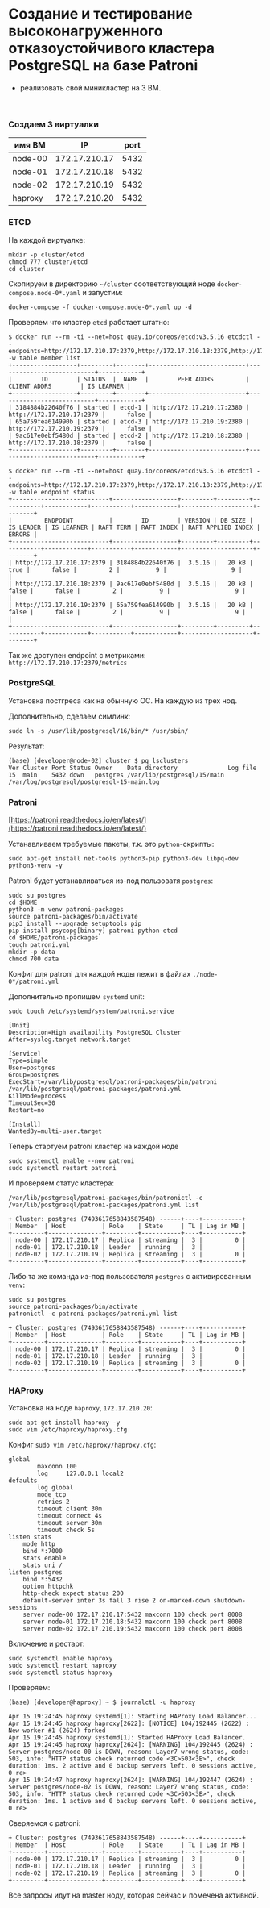 # Создание и тестирование высоконагруженного отказоустойчивого кластера PostgreSQL на базе Patroni
- реализовать свой миникластер на 3 ВМ.
<br>

### Создаем 3 виртуалки

| имя ВМ  | IP            | port | 
|---------|---------------|------|
| node-00 | 172.17.210.17 | 5432 |
| node-01 | 172.17.210.18 | 5432 |
| node-02 | 172.17.210.19 | 5432 |
| haproxy | 172.17.210.20 | 5432 |

### ETCD

На каждой виртуалке:
```commandline
mkdir -p cluster/etcd
chmod 777 cluster/etcd
cd cluster
```
Скопируем в директорию `~/cluster` соответствующий ноде `docker-compose.node-0*.yaml` и запустим:
```commandline
docker-compose -f docker-compose.node-0*.yaml up -d
```
Проверяем что кластер `etcd` работает штатно:
```commandline
$ docker run --rm -ti --net=host quay.io/coreos/etcd:v3.5.16 etcdctl --endpoints=http://172.17.210.17:2379,http://172.17.210.18:2379,http://172.17.210.19:2379 -w table member list 
+------------------+---------+--------+---------------------------+---------------------------+------------+
|        ID        | STATUS  |  NAME  |        PEER ADDRS         |       CLIENT ADDRS        | IS LEARNER |
+------------------+---------+--------+---------------------------+---------------------------+------------+
| 3184884b22640f76 | started | etcd-1 | http://172.17.210.17:2380 | http://172.17.210.17:2379 |      false |
| 65a759fea614990b | started | etcd-3 | http://172.17.210.19:2380 | http://172.17.210.19:2379 |      false |
| 9ac617e0ebf5480d | started | etcd-2 | http://172.17.210.18:2380 | http://172.17.210.18:2379 |      false |
+------------------+---------+--------+---------------------------+---------------------------+------------+

$ docker run --rm -ti --net=host quay.io/coreos/etcd:v3.5.16 etcdctl --endpoints=http://172.17.210.17:2379,http://172.17.210.18:2379,http://172.17.210.19:2379 -w table endpoint status
+---------------------------+------------------+---------+---------+-----------+------------+-----------+------------+--------------------+--------+
|         ENDPOINT          |        ID        | VERSION | DB SIZE | IS LEADER | IS LEARNER | RAFT TERM | RAFT INDEX | RAFT APPLIED INDEX | ERRORS |
+---------------------------+------------------+---------+---------+-----------+------------+-----------+------------+--------------------+--------+
| http://172.17.210.17:2379 | 3184884b22640f76 |  3.5.16 |   20 kB |      true |      false |         2 |          9 |                  9 |        |
| http://172.17.210.18:2379 | 9ac617e0ebf5480d |  3.5.16 |   20 kB |     false |      false |         2 |          9 |                  9 |        |
| http://172.17.210.19:2379 | 65a759fea614990b |  3.5.16 |   20 kB |     false |      false |         2 |          9 |                  9 |        |
+---------------------------+------------------+---------+---------+-----------+------------+-----------+------------+--------------------+--------+
```
Так же доступен endpoint с метриками: `http://172.17.210.17:2379/metrics`

### PostgreSQL

Установка постгреса как на обычную ОС. На каждую из трех нод.

Дополнительно, сделаем симлинк:
```commandline
sudo ln -s /usr/lib/postgresql/16/bin/* /usr/sbin/
```

Результат:
```commandline
(base) [developer@node-02] cluster $ pg_lsclusters 
Ver Cluster Port Status Owner    Data directory              Log file
15  main    5432 down   postgres /var/lib/postgresql/15/main /var/log/postgresql/postgresql-15-main.log
```

### Patroni

[https://patroni.readthedocs.io/en/latest/](https://patroni.readthedocs.io/en/latest/)

Устанавливаем требуемые пакеты, т.к. это `python`-скрипты:
```commandline
sudo apt-get install net-tools python3-pip python3-dev libpq-dev python3-venv -y
```

Patroni будет устанавливаться из-под пользоватя `postgres`:
```commandline
sudo su postgres
cd $HOME
python3 -m venv patroni-packages
source patroni-packages/bin/activate
pip3 install --upgrade setuptools pip
pip install psycopg[binary] patroni python-etcd
cd $HOME/patroni-packages
touch patroni.yml
mkdir -p data
chmod 700 data
```

Конфиг для patroni для каждой ноды лежит в файлах `./node-0*/patroni.yml`

Дополнительно пропишем `systemd` unit:
```commandline
sudo touch /etc/systemd/system/patroni.service
```
```commandline
[Unit]
Description=High availability PostgreSQL Cluster
After=syslog.target network.target

[Service]
Type=simple
User=postgres
Group=postgres
ExecStart=/var/lib/postgresql/patroni-packages/bin/patroni /var/lib/postgresql/patroni-packages/patroni.yml
KillMode=process
TimeoutSec=30
Restart=no

[Install]
WantedBy=multi-user.target
```

Теперь стартуем patroni кластер на каждой ноде

```commandline
sudo systemctl enable --now patroni
sudo systemctl restart patroni
```

И проверяем статус кластера:
```commandline
/var/lib/postgresql/patroni-packages/bin/patronictl -c /var/lib/postgresql/patroni-packages/patroni.yml list
```
```commandline
+ Cluster: postgres (7493617658843587548) ------+----+-----------+
| Member  | Host          | Role    | State     | TL | Lag in MB |
+---------+---------------+---------+-----------+----+-----------+
| node-00 | 172.17.210.17 | Replica | streaming |  3 |         0 |
| node-01 | 172.17.210.18 | Leader  | running   |  3 |           |
| node-02 | 172.17.210.19 | Replica | streaming |  3 |         0 |
+---------+---------------+---------+-----------+----+-----------+
```

Либо та же команда из-под пользователя `postgres` с активированным `venv`:
```commandline
sudo su postgres
source patroni-packages/bin/activate
patronictl -c patroni-packages/patroni.yml list
```
```commandline
+ Cluster: postgres (7493617658843587548) ------+----+-----------+
| Member  | Host          | Role    | State     | TL | Lag in MB |
+---------+---------------+---------+-----------+----+-----------+
| node-00 | 172.17.210.17 | Replica | streaming |  3 |         0 |
| node-01 | 172.17.210.18 | Leader  | running   |  3 |           |
| node-02 | 172.17.210.19 | Replica | streaming |  3 |         0 |
+---------+---------------+---------+-----------+----+-----------+
```

### HAProxy

Установка на ноде `haproxy`, `172.17.210.20`:
```commandline
sudo apt-get install haproxy -y
sudo vim /etc/haproxy/haproxy.cfg
```

Конфиг `sudo vim /etc/haproxy/haproxy.cfg`:
```commandline
global  
        maxconn 100
        log     127.0.0.1 local2
defaults
        log global
        mode tcp
        retries 2
        timeout client 30m
        timeout connect 4s
        timeout server 30m
        timeout check 5s
listen stats
    mode http
    bind *:7000
    stats enable
    stats uri /
listen postgres
    bind *:5432
    option httpchk
    http-check expect status 200
    default-server inter 3s fall 3 rise 2 on-marked-down shutdown-sessions
    server node-00 172.17.210.17:5432 maxconn 100 check port 8008
    server node-01 172.17.210.18:5432 maxconn 100 check port 8008
    server node-02 172.17.210.19:5432 maxconn 100 check port 8008
```

Включение и рестарт:
```commandline
sudo systemctl enable haproxy
sudo systemctl restart haproxy
sudo systemctl status haproxy
```

Проверяем:
```commandline
(base) [developer@haproxy] ~ $ journalctl -u haproxy

Apr 15 19:24:45 haproxy systemd[1]: Starting HAProxy Load Balancer...
Apr 15 19:24:45 haproxy haproxy[2622]: [NOTICE] 104/192445 (2622) : New worker #1 (2624) forked
Apr 15 19:24:45 haproxy systemd[1]: Started HAProxy Load Balancer.
Apr 15 19:24:45 haproxy haproxy[2624]: [WARNING] 104/192445 (2624) : Server postgres/node-00 is DOWN, reason: Layer7 wrong status, code: 503, info: "HTTP status check returned code <3C>503<3E>", check duration: 1ms. 2 active and 0 backup servers left. 0 sessions active, 0 re>
Apr 15 19:24:47 haproxy haproxy[2624]: [WARNING] 104/192447 (2624) : Server postgres/node-02 is DOWN, reason: Layer7 wrong status, code: 503, info: "HTTP status check returned code <3C>503<3E>", check duration: 1ms. 1 active and 0 backup servers left. 0 sessions active, 0 re>
```

Сверяемся с patroni:
```commandline
+ Cluster: postgres (7493617658843587548) ------+----+-----------+
| Member  | Host          | Role    | State     | TL | Lag in MB |
+---------+---------------+---------+-----------+----+-----------+
| node-00 | 172.17.210.17 | Replica | streaming |  3 |         0 |
| node-01 | 172.17.210.18 | Leader  | running   |  3 |           |
| node-02 | 172.17.210.19 | Replica | streaming |  3 |         0 |
+---------+---------------+---------+-----------+----+-----------+
```

Все запросы идут на master ноду, которая сейчас и помечена активной.

